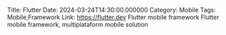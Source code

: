 Title: Flutter
Date: 2024-03-24T14:30:00.000000
Category: Mobile
Tags: Mobile,Framework
Link: https://flutter.dev
Flutter mobile framework
Flutter mobile framework, multiplataform mobile solution
